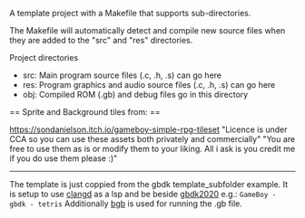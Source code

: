 
A template project with a Makefile that supports sub-directories.

The Makefile will automatically detect and compile new source files
when they are added to the "src" and "res" directories.

Project directories
  - src: Main program source files (.c, .h, .s) can go here
  - res: Program graphics and audio source files (.c, .h, .s) can go here
  - obj: Compiled ROM (.gb) and debug files go in this directory


== Sprite and Background tiles from: ==

https://sondanielson.itch.io/gameboy-simple-rpg-tileset
"Licence is under CCA so you can use these assets both privately and commercially"
"You are free to use them as is or modify them to your liking. All i ask is you credit me if you do use them please :)"

---

  The template is just coppied from the gbdk template_subfolder example.
  It is setup to use [clangd](https://clangd.llvm.org/) as a lsp and be beside [gbdk2020](https://github.com/gbdk-2020/gbdk-2020)
  e.g.: ```
          GameBoy
            - gbdk
            - tetris
        ```
  Additionally [bgb](https://bgb.bircd.org/) is used for running the .gb file.
